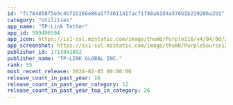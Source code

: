 ```yaml
---
id: "fc784858f5e3c4b71b266e86a1ff4611417ac71f88a61d4a576b1b219206a2b1"
category: "Utilities"
app_name: "TP-Link Tether"
app_id: 599496594
app_icon: https://is1-ssl.mzstatic.com/image/thumb/Purple116/v4/84/0d/2b/840d2bb7-1670-ad96-6150-a02f4b006e2a/AppIcon-0-0-1x_U007emarketing-0-0-0-7-0-0-sRGB-0-0-0-GLES2_U002c0-512MB-85-220-0-0.png/1024x1024bb.png
app_screenshot: https://is1-ssl.mzstatic.com/image/thumb/PurpleSource124/v4/6e/09/66/6e096652-da72-874d-cd4a-0cafc729946f/fdb08aa2-a874-4d59-b3b7-7015f2c248d9_iPhoneXR_1.png/1242x2688bb.png
publisher_id: 1713842892
publisher_name: "TP-LINK GLOBAL INC."
rank: 55
most_recent_release: 2024-02-03 00:00:00
release_count_in_past_year: 16
release_count_in_past_year_category: 12
release_count_in_past_year_top_in_category: 26
---
```

